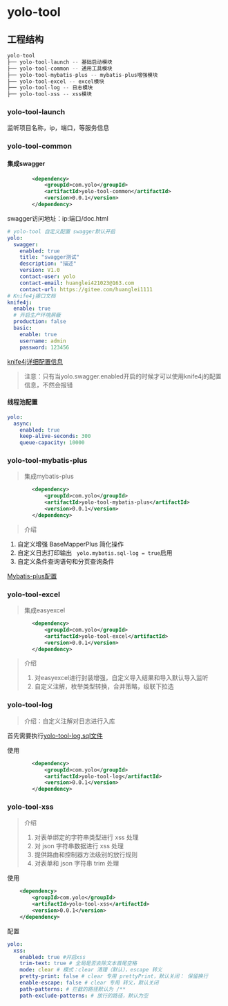 # yolo-tool

## 工程结构

```java
yolo-tool
├── yolo-tool-launch -- 基础启动模块
├── yolo-tool-common -- 通用工具模块
├── yolo-tool-mybatis-plus -- mybatis-plus增强模块  
├── yolo-tool-excel -- excel模块  
├── yolo-tool-log -- 日志模块   
├── yolo-tool-xss -- xss模块  
```

### yolo-tool-launch

监听项目名称，ip，端口，等服务信息

### yolo-tool-common

#### 集成swagger

```xml
        <dependency>
            <groupId>com.yolo</groupId>
            <artifactId>yolo-tool-common</artifactId>
            <version>0.0.1</version>
        </dependency>
```

swagger访问地址：ip:端口/doc.html

```yml
# yolo-tool 自定义配置 swagger默认开启
yolo:
  swagger:
    enabled: true
    title: "swagger测试"
    description: "描述"
    version: V1.0
    contact-user: yolo
    contact-email: huanglei421023@163.com
    contact-url: https://gitee.com/huanglei1111
# Knife4j接口文档
knife4j:
  enable: true
  # 开启生产环境屏蔽
  production: false
  basic:
    enable: true
    username: admin
    password: 123456
```

[knife4j详细配置信息](https://gitee.com/huanglei1111/developer-document/blob/master/SpringBoot%20%E7%B3%BB%E5%88%97/springboot-%E6%95%B4%E5%90%88knife4j.md)

> 注意：只有当yolo.swagger.enabled开启的时候才可以使用knife4j的配置信息，不然会报错

#### 线程池配置

```yml
yolo:
  async:
    enabled: true
    keep-alive-seconds: 300
    queue-capacity: 10000
```

### yolo-tool-mybatis-plus

> 集成mybatis-plus

```xml
        <dependency>
            <groupId>com.yolo</groupId>
            <artifactId>yolo-tool-mybatis-plus</artifactId>
            <version>0.0.1</version>
        </dependency>
```

> 介绍

1. 自定义增强 BaseMapperPlus 简化操作
2. 自定义日志打印输出 ` yolo.mybatis.sql-log = true`启用
3. 自定义条件查询语句和分页查询条件

[Mybatis-plus配置](https://gitee.com/huanglei1111/yolo-springboot-demo/blob/master/demo-orm-mybatis-plus/src/main/resources/application.yml)

### yolo-tool-excel

> 集成easyexcel

```xml
        <dependency>
            <groupId>com.yolo</groupId>
            <artifactId>yolo-tool-excel</artifactId>
            <version>0.0.1</version>
        </dependency>
```

> 介绍
>
> 1. 对easyexcel进行封装增强，自定义导入结果和导入默认导入监听
> 2. 自定义注解，枚举类型转换，合并策略，级联下拉选

### yolo-tool-log

> 介绍：自定义注解对日志进行入库

首先需要执行[yolo-tool-log.sql文件](https://gitee.com/huanglei1111/yolo-tool/blob/master/doc/yolo-tool-log.sql)

使用

```xml
        <dependency>
            <groupId>com.yolo</groupId>
            <artifactId>yolo-tool-log</artifactId>
            <version>0.0.1</version>
        </dependency>
```

### yolo-tool-xss

> 介绍
>
> 1. 对表单绑定的字符串类型进行 xss 处理
> 2. 对 json 字符串数据进行 xss 处理
> 3. 提供路由和控制器方法级别的放行规则
> 4. 对表单和 json 字符串 trim 处理

使用

```xml
    <dependency>
        <groupId>com.yolo</groupId>
        <artifactId>yolo-tool-xss</artifactId>
        <version>0.0.1</version>
    </dependency>
```

配置

```yml
yolo:
  xss:
    enabled: true #开启xss
    trim-text: true # 全局是否去除文本首尾空格
    mode: clear # 模式：clear 清理（默认），escape 转义
    pretty-print: false # clear 专用 prettyPrint，默认关闭： 保留换行
    enable-escape: false # clear 专用 转义，默认关闭
    path-patterns: # 拦截的路径默认为 /**
    path-exclude-patterns: # 放行的路径，默认为空
```

